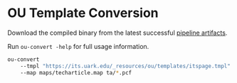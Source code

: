 # OU Template Conversion

Download the compiled binary from the latest successful [pipeline artifacts](https://git.uark.edu/omniupdate/ou-template-converters/pipelines?scope=branches&page=1).

Run `ou-convert -help` for full usage information.

```sh
ou-convert 
    --tmpl "https://its.uark.edu/_resources/ou/templates/itspage.tmpl" 
    --map maps/techarticle.map ta/*.pcf
```